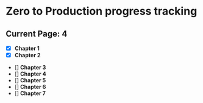# Zero to Production progress tracking

## Current Page: 4

- [x] **Chapter 1**
- [x] **Chapter 2**
- [] **Chapter 3**
- [] **Chapter 4**
- [] **Chapter 5**
- [] **Chapter 6**
- [] **Chapter 7**

